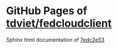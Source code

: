 GitHub Pages of [tdviet/fedcloudclient](https://github.com/tdviet/fedcloudclient.git)
===
Sphinx html documentation of [7edc2e53](https://github.com/tdviet/fedcloudclient/tree/7edc2e530372918c257dbbe29c0d98ce43263cf9)
